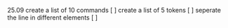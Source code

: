 25.09
create a list of 10 commands [ ]
create a list of 5 tokens [  ]
seperate the line in different elements [  ]

